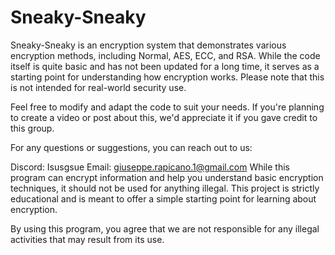 # Sneaky-Sneaky
Sneaky-Sneaky is an encryption system that demonstrates various encryption methods, including Normal, AES, ECC, and RSA. While the code itself is quite basic and has not been updated for a long time, it serves as a starting point for understanding how encryption works. Please note that this is not intended for real-world security use.

Feel free to modify and adapt the code to suit your needs. If you're planning to create a video or post about this, we'd appreciate it if you gave credit to this group.

For any questions or suggestions, you can reach out to us:

Discord: Isusgsue
Email: giuseppe.rapicano.1@gmail.com
While this program can encrypt information and help you understand basic encryption techniques, it should not be used for anything illegal. This project is strictly educational and is meant to offer a simple starting point for learning about encryption.

By using this program, you agree that we are not responsible for any illegal activities that may result from its use.
